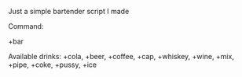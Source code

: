Just a simple bartender script I made

Command:

+bar

Available drinks: +cola, +beer, +coffee, +cap, +whiskey, +wine, +mix, +pipe, +coke, +pussy, +ice
